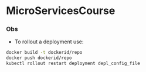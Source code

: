 # MicroServicesCourse

### Obs

- To rollout a deployment use:
```bash
docker build -t dockerid/repo
docker push dockerid/repo
kubectl rollout restart deployment depl_config_file
```